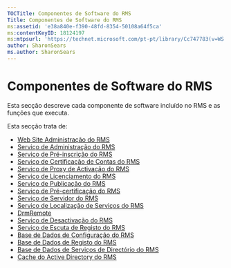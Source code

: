 ```yaml
---
TOCTitle: Componentes de Software do RMS
Title: Componentes de Software do RMS
ms:assetid: 'e38a840e-f390-48fd-8354-50108a64f5ca'
ms:contentKeyID: 18124197
ms:mtpsurl: 'https://technet.microsoft.com/pt-pt/library/Cc747783(v=WS.10)'
author: SharonSears
ms.author: SharonSears
---
```


Componentes de Software do RMS
==============================

Esta secção descreve cada componente de software incluído no RMS e as funções que executa.

Esta secção trata de:

-   [Web Site Administração do RMS](https://technet.microsoft.com/f003c1d9-9a17-4e50-9e1e-5d67677552a0)
-   [Serviço de Administração do RMS](https://technet.microsoft.com/4bd3e142-f0f6-40e9-a160-deab28ce5b88)
-   [Serviço de Pré-inscrição do RMS](https://technet.microsoft.com/6b05e71c-5e7d-467c-9e13-35ac14d3718a)
-   [Serviço de Certificação de Contas do RMS](https://technet.microsoft.com/fb294969-850e-44b4-8f6a-ca5d5cec1bf1)
-   [Serviço de Proxy de Activação do RMS](https://technet.microsoft.com/6b9d33ef-466b-405b-a768-54e5615d6770)
-   [Serviço de Licenciamento do RMS](https://technet.microsoft.com/5cad1baf-0304-4e82-b62d-83a4aac2140b)
-   [Serviço de Publicação do RMS](https://technet.microsoft.com/4c0c8fe3-695c-4b2c-a2d3-cab9b52bbb25)
-   [Serviço de Pré-certificação do RMS](https://technet.microsoft.com/09957294-167f-4f98-88e9-ae90fbeb26c1)
-   [Serviço de Servidor do RMS](https://technet.microsoft.com/772d0a89-c9fb-4430-9434-38cd5add1e86)
-   [Serviço de Localização de Serviços do RMS](https://technet.microsoft.com/6f410cc9-5d5b-4df3-bf4f-7b13811eb52f)
-   [DrmRemote](https://technet.microsoft.com/1f7cd7ac-2db1-4d92-8686-75c8ade54988)
-   [Serviço de Desactivação do RMS](https://technet.microsoft.com/97677e3b-bc83-47ec-b6db-d326cd94566c)
-   [Serviço de Escuta de Registo do RMS](https://technet.microsoft.com/e81ea57d-1a7d-4c02-abfc-dbc1597e176b)
-   [Base de Dados de Configuração do RMS](https://technet.microsoft.com/769adbdc-f32f-464b-85c4-e8b160036187)
-   [Base de Dados de Registo do RMS](https://technet.microsoft.com/8ba147f3-16e4-4d9a-ac8f-f05ba2ba11bb)
-   [Base de Dados de Serviços de Directório do RMS](https://technet.microsoft.com/6f6b8586-5d17-4a40-94a3-4dc738195301)
-   [Cache do Active Directory do RMS](https://technet.microsoft.com/c721a2eb-2fe9-4346-b426-3cc169b97265)
